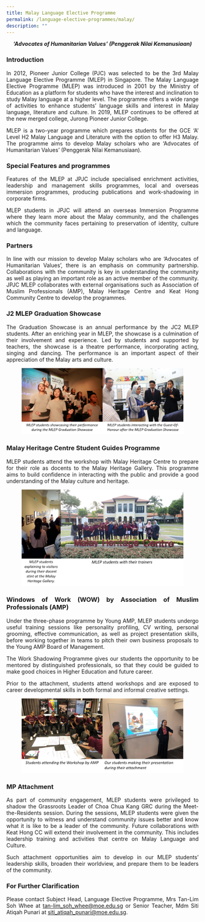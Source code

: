 ```yaml
---
title: Malay Language Elective Programme
permalink: /language-elective-programmes/malay/
description: ""
---
```

<div align=justify>

<p><i><strong><center>‘Advocates of Humanitarian Values’ (Penggerak Nilai Kemanusiaan)</center></strong></i></p>

<h3>Introduction</h3>

<p>
In 2012, Pioneer Junior College (PJC) was selected to be the 3rd Malay Language Elective Programme (MLEP) in Singapore. The Malay Language Elective Programme (MLEP) was introduced in 2001 by the Ministry of Education as a platform for students who have the interest and inclination to study Malay language at a higher level. The programme offers a wide range of activities to enhance students’ language skills and interest in Malay language, literature and culture. In 2019, MLEP continues to be offered at the new merged college, Jurong Pioneer Junior College.</p>

<p>
MLEP is a two-year programme which prepares students for the GCE ‘A’ Level H2 Malay Language and Literature with the option to offer H3 Malay. The programme aims to develop Malay scholars who are ‘Advocates of Humanitarian Values’ (Penggerak Nilai Kemanusiaan).</p>

<h3>Special Features and programmes</h3>

<p>
Features of the MLEP at JPJC include specialised enrichment activities, leadership and management skills programmes, local and overseas immersion programmes, producing publications and work-shadowing in corporate firms.</p>

<p>
MLEP students in JPJC will attend an overseas Immersion Programme where they learn more about the Malay community, and the challenges which the community faces pertaining to preservation of identity, culture and language.</p>

<h3>Partners</h3>

<p>
In line with our mission to develop Malay scholars who are ‘Advocates of Humanitarian Values’, there is an emphasis on community partnership. Collaborations with the community is key in understanding the community as well as playing an important role as an active member of the community. JPJC MLEP collaborates with external organisations such as Association of Muslim Professionals (AMP), Malay Heritage Centre and Keat Hong Community Centre to develop the programmes.</p>

<h3>J2 MLEP Graduation Showcase</h3>

<p>
The Graduation Showcase is an annual performance by the JC2 MLEP students. After an enriching year in MLEP, the showcase is a culmination of their involvement and experience. Led by students and supported by teachers, the showcase is a theatre performance, incorporating acting, singing and dancing. The performance is an important aspect of their appreciation of the Malay arts and culture.</p>

<figure>	
<img src="/images/mlep1.png"></figure>

<h3>Malay Heritage Centre Student Guides Programme</h3>

<p>
MLEP students attend the workshop with Malay Heritage Centre to prepare for their role as docents to the Malay Heritage Gallery. This programme aims to build confidence in interacting with the public and provide a good understanding of the Malay culture and heritage.</p>

<figure>
<img src="/images/MLEP%201.png"></figure>

<h3>Windows of Work (WOW) by Association of Muslim Professionals (AMP)</h3>

<p>
Under the three-phase programme by Young AMP, MLEP students undergo useful training sessions like personality profiling, CV writing, personal grooming, effective communication, as well as project presentation skills, before working together in teams to pitch their own business proposals to the Young AMP Board of Management.</p>

<p>
The Work Shadowing Programme gives our students the opportunity to be mentored by distinguished professionals, so that they could be guided to make good choices in Higher Education and future career.</p>

<p>
Prior to the attachment, students attend workshops and are exposed to career developmental skills in both formal and informal creative settings.</p>

<figure>
<img src="/images/MLEP%202.png"></figure>

<h3>MP Attachment</h3>

<p>
As part of community engagement, MLEP students were privileged to shadow the Grassroots Leader of Choa Chua Kang GRC during the Meet-the-Residents session. During the sessions, MLEP students were given the opportunity to witness and understand community issues better and know what it is like to be a leader of the community. Future collaborations with Keat Hong CC will extend their involvement in the community. This includes leadership training and activities that centre on Malay Language and Culture.</p>

<p>
Such attachment opportunities aim to develop in our MLEP students’ leadership skills, broaden their worldview, and prepare them to be leaders of the community.</p>

<h3>For Further Clarification</h3>

<p>Please contact Subject Head, Language Elective Programme, Mrs Tan-Lim Soh Whee at <a href="mailto:tan-lim_soh_whee@moe.edu.sg">tan-lim_soh_whee@moe.edu.sg</a> or Senior Teacher, Mdm Siti Atiqah Punari at <a href="mailto:siti_atiqah_punari@moe.edu.sg">siti_atiqah_punari@moe.edu.sg</a>.</p>

</div>